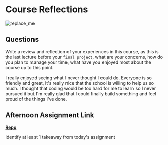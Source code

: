 # Course Reflections

![replace_me](https://codeworks.blob.core.windows.net/public/assets/img/illustrations/placeholder.svg)

## Questions

Write a review and reflection of your experiences in this course, as this is the last lecture before your `final project`, what are your concerns, how do you plan to manage your time, what have you enjoyed most about the course up to this point.

I really enjoyed seeing what I never thought I could do. Everyone is so friendly and great, It's really nice that the school is willing to help us so much. I thought that coding would be too hard for me to learn so I never pursued it but I'm really glad that I could finally build something and feel proud of the things I've done.

## Afternoon Assignment Link

**[Repo](https://github.com/ChristineKlosterman/<ASSIGNMENT_REPO>)**

Identify at least 1 takeaway from today's assignment
